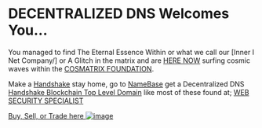 # DECENTRALIZED DNS Welcomes You...

You managed to find The Eternal Essence Within or what we call our [Inner I Net Company/] or A Glitch in the matrix and are [HERE NOW](http://b.herenow/) surfing cosmic waves within the [COSMATRIX FOUNDATION](binnerspace.cosmatrixfoundation/).

Make a [Handshake](https://handshake.org/) stay home, go to [NameBase](https://namebase.io/) get a Decentralized DNS [Handshake Blockchain Top Level Domain](https://handshake.org/) like most of these found at; [WEB SECURITY SPECIALIST](http://admin.websecurityspecialist/)

[Buy, Sell, or Trade here ![image](https://user-images.githubusercontent.com/37987346/97064635-5a94f300-1575-11eb-93ae-fc71560b1571.png)](https://paxful.com/roots/buy-bitcoin/index?kiosk=WDZdGMqXk7M)
